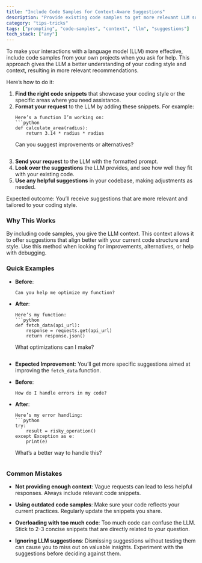 ```yaml
---
title: "Include Code Samples for Context-Aware Suggestions"
description: "Provide existing code samples to get more relevant LLM suggestions"
category: "tips-tricks"
tags: ["prompting", "code-samples", "context", "llm", "suggestions"]
tech_stack: ["any"]
---
```


To make your interactions with a language model (LLM) more effective, include code samples from your own projects when you ask for help. This approach gives the LLM a better understanding of your coding style and context, resulting in more relevant recommendations.

Here’s how to do it:

1. **Find the right code snippets** that showcase your coding style or the specific areas where you need assistance.
2. **Format your request** to the LLM by adding these snippets. For example:
   ```
   Here’s a function I’m working on:
   ```python
   def calculate_area(radius):
       return 3.14 * radius * radius
   ```
   Can you suggest improvements or alternatives?
   ```
3. **Send your request** to the LLM with the formatted prompt.
4. **Look over the suggestions** the LLM provides, and see how well they fit with your existing code.
5. **Use any helpful suggestions** in your codebase, making adjustments as needed.

Expected outcome: You’ll receive suggestions that are more relevant and tailored to your coding style.

### Why This Works
By including code samples, you give the LLM context. This context allows it to offer suggestions that align better with your current code structure and style. Use this method when looking for improvements, alternatives, or help with debugging.

### Quick Examples
- **Before**: 
   ```
   Can you help me optimize my function?
   ```
- **After**: 
   ```
   Here’s my function:
   ```python
   def fetch_data(api_url):
       response = requests.get(api_url)
       return response.json()
   ```
   What optimizations can I make?
   ```
- **Expected Improvement**: You’ll get more specific suggestions aimed at improving the `fetch_data` function.

- **Before**: 
   ```
   How do I handle errors in my code?
   ```
- **After**: 
   ```
   Here’s my error handling:
   ```python
   try:
       result = risky_operation()
   except Exception as e:
       print(e)
   ```
   What’s a better way to handle this?
   ```

### Common Mistakes
- **Not providing enough context**: Vague requests can lead to less helpful responses. Always include relevant code snippets.
  
- **Using outdated code samples**: Make sure your code reflects your current practices. Regularly update the snippets you share.

- **Overloading with too much code**: Too much code can confuse the LLM. Stick to 2-3 concise snippets that are directly related to your question.

- **Ignoring LLM suggestions**: Dismissing suggestions without testing them can cause you to miss out on valuable insights. Experiment with the suggestions before deciding against them.